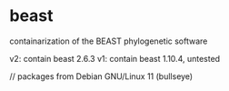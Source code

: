 # beast
containarization of the BEAST phylogenetic software

v2: contain beast 2.6.3
v1: contain beast 1.10.4, untested

// packages from Debian GNU/Linux 11 (bullseye)

